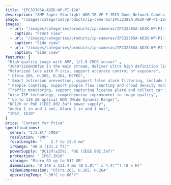 ```yaml
---
title: "IPC3238SA-ADZK-WP-PI-I2A"
description: "8MP Super Starlight WDR IR VF P-IRIS Dome Network Camera."
image: "/images/categories/products/ip-cameras/IPC3238SA-ADZK-WP-PI-I2A/IPC3238SA-ADZK-WP-PI-I2A (3).png"
images:
  - url: "/images/categories/products/ip-cameras/IPC3238SA-ADZK-WP-PI-I2A/IPC3238SA-ADZK-WP-PI-I2A (3).png"
    caption: "Front view"
  - url: "/images/categories/products/ip-cameras/IPC3238SA-ADZK-WP-PI-I2A/IPC3238SA-ADZK-WP-PI-I2A (2).png"
    caption: "Side view"
  - url: "/images/categories/products/ip-cameras/IPC3238SA-ADZK-WP-PI-I2A/IPC3238SA-ADZK-WP-PI-I2A (1).png"
    caption: "Side view"
features: [
 "High quality image with 8MP, 1/1.8 CMOS sensor" ,
 "3840*2160@30fps in the main stream, deliver ultra high definition live",
 "Motorized lens with P-iris, support accurate control of exposure",
 " Ultra 265, H.265, H.264, MJPEG",
 " Smart intrusion prevention, support false alarm filtering, include Cross Line, Intrusion, Enter Area, Leave Area detection",
 " People counting, support people flow counting and crowd density monitoring, suitable for different statistical scenarios",
 "Traffic monitoring, support capturing license plate and collect car information when the car passes tripwire",
 "Wise-ISP technology, comprehensive improvement in image quality",
 " Up to 130 dB optical WDR (Wide Dynamic Range)",
 "DC12V or PoE (IEEE 802.3af) power supply",
 "Audio 1 in and 1 out, Alarm 1 in and 1 out",
 "IP67, IK10"
]
price: "Contact for Price"
specifications:
  sensor: "1/1.8\" CMOS"
  resolution: "8MP"
  focalLength: "	2.7 to 13.5 mm"
  irRange: "40 m (131.2 ft)"
  powerSupply: "DC12V(±25%), PoE (IEEE 802.3af)"
  protection: "	IP67,IK10"
  storage: "Micro SD up to 512 GB"
  dimensions: "Ø 148 x 111.4 mm (Ø 5.8\"” x 4.4\"”) (Ø x H)"
  videoCompression: "Ultra 265, H.265, H.264"
  operatingTemp: "-30°C to 60°C"
---
```

